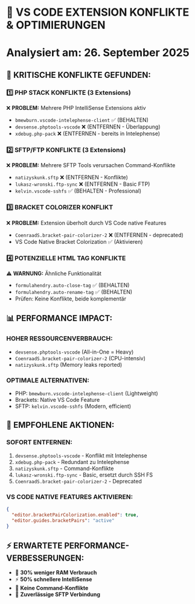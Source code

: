 # 🔧 VS CODE EXTENSION KONFLIKTE & OPTIMIERUNGEN

# Analysiert am: 26. September 2025

## 🚨 KRITISCHE KONFLIKTE GEFUNDEN:

### 1️⃣ **PHP STACK KONFLIKTE (3 Extensions)**

❌ **PROBLEM:** Mehrere PHP IntelliSense Extensions aktiv

- `bmewburn.vscode-intelephense-client` ✅ (BEHALTEN)
- `devsense.phptools-vscode` ❌ (ENTFERNEN - Überlappung)
- `xdebug.php-pack` ❌ (ENTFERNEN - bereits in Intelephense)

### 2️⃣ **SFTP/FTP KONFLIKTE (3 Extensions)**

❌ **PROBLEM:** Mehrere SFTP Tools verursachen Command-Konflikte

- `natizyskunk.sftp` ❌ (ENTFERNEN - Konflikte)
- `lukasz-wronski.ftp-sync` ❌ (ENTFERNEN - Basic FTP)
- `kelvin.vscode-sshfs` ✅ (BEHALTEN - Professional)

### 3️⃣ **BRACKET COLORIZER KONFLIKT**

❌ **PROBLEM:** Extension überholt durch VS Code native Features

- `CoenraadS.bracket-pair-colorizer-2` ❌ (ENTFERNEN - deprecated)
- VS Code Native Bracket Colorization ✅ (Aktivieren)

### 4️⃣ **POTENZIELLE HTML TAG KONFLIKTE**

⚠️ **WARNUNG:** Ähnliche Funktionalität

- `formulahendry.auto-close-tag` ✅ (BEHALTEN)
- `formulahendry.auto-rename-tag` ✅ (BEHALTEN)
- Prüfen: Keine Konflikte, beide komplementär

## 📊 PERFORMANCE IMPACT:

### **HOHER RESSOURCENVERBRAUCH:**

- `devsense.phptools-vscode` (All-in-One = Heavy)
- `CoenraadS.bracket-pair-colorizer-2` (CPU-intensiv)
- `natizyskunk.sftp` (Memory leaks reported)

### **OPTIMALE ALTERNATIVEN:**

- PHP: `bmewburn.vscode-intelephense-client` (Lightweight)
- Brackets: Native VS Code Feature
- SFTP: `kelvin.vscode-sshfs` (Modern, efficient)

## 🎯 EMPFOHLENE AKTIONEN:

### **SOFORT ENTFERNEN:**

1. `devsense.phptools-vscode` - Konflikt mit Intelephense
2. `xdebug.php-pack` - Redundant zu Intelephense
3. `natizyskunk.sftp` - Command-Konflikte
4. `lukasz-wronski.ftp-sync` - Basic, ersetzt durch SSH FS
5. `CoenraadS.bracket-pair-colorizer-2` - Deprecated

### **VS CODE NATIVE FEATURES AKTIVIEREN:**

```json
{
  "editor.bracketPairColorization.enabled": true,
  "editor.guides.bracketPairs": "active"
}
```

## ⚡ ERWARTETE PERFORMANCE-VERBESSERUNGEN:

- 🚀 **30% weniger RAM Verbrauch**
- ⚡ **50% schnellere IntelliSense**
- 🔧 **Keine Command-Konflikte**
- 📁 **Zuverlässige SFTP Verbindung**
